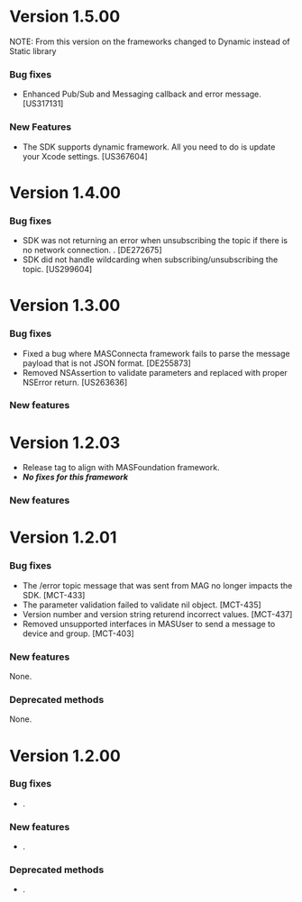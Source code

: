 # Version 1.5.00

NOTE: From this version on the frameworks changed to Dynamic instead of Static library

### Bug fixes
- Enhanced Pub/Sub and Messaging callback and error message. [US317131]

### New Features
- The SDK supports dynamic framework. All you need to do is update your Xcode settings. [US367604]

# Version 1.4.00

### Bug fixes
- SDK was not returning an error when unsubscribing the topic if there is no network connection. . [DE272675]
- SDK did not handle wildcarding when subscribing/unsubscribing the topic. [US299604]

# Version 1.3.00

### Bug fixes
- Fixed a bug where MASConnecta framework fails to parse the message payload that is not JSON format. [DE255873]
- Removed NSAssertion to validate parameters and replaced with proper NSError return. [US263636]

### New features

# Version 1.2.03

- Release tag to align with MASFoundation framework.
- ***No fixes for this framework***

### New features

# Version 1.2.01

### Bug fixes
 
- The /error topic message that was sent from MAG no longer impacts the SDK. [MCT-433]
- The parameter validation failed to validate nil object. [MCT-435]
- Version number and version string returend incorrect values. [MCT-437]
- Removed unsupported interfaces in MASUser to send a message to device and group. [MCT-403]

### New features

None.

### Deprecated methods

None. 


# Version 1.2.00

### Bug fixes

- .

### New features

- .

### Deprecated methods

- .


 [mag]: https://docops.ca.com/mag
 [mas.ca.com]: http://mas.ca.com/
 [docs]: http://mas.ca.com/docs/
 [blog]: http://mas.ca.com/blog/

 [releases]: ../../releases
 [contributing]: /CONTRIBUTING.md
 [license-link]: /LICENSE

